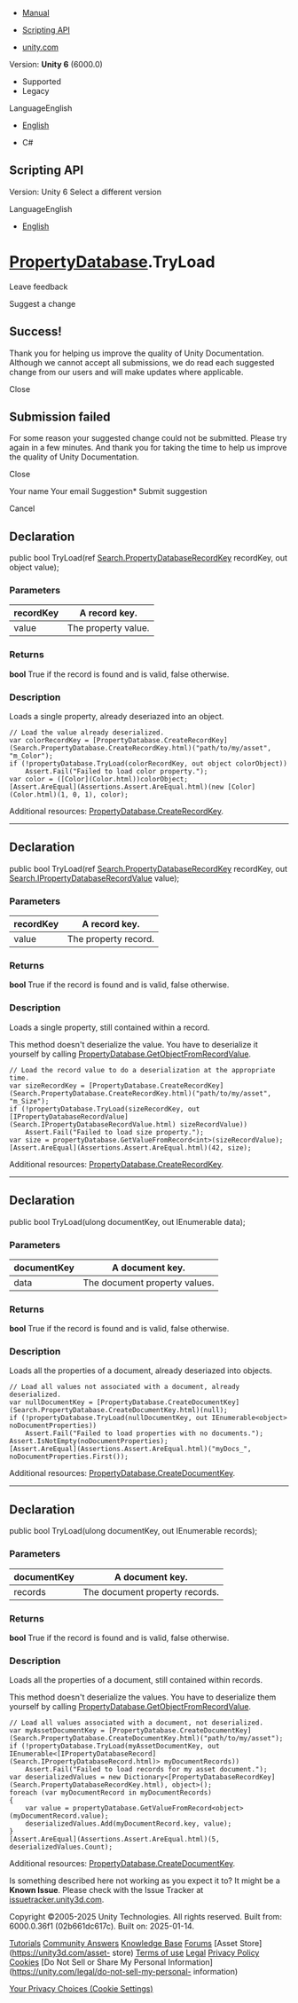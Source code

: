 [ ]()

  * [Manual](../Manual/index.html)
  * [Scripting API](../ScriptReference/index.html)

  * [unity.com](https://unity.com/)

Version: **Unity 6** (6000.0)

  * Supported
  * Legacy

LanguageEnglish

  * [English]()

  * C#

[ ](https://docs.unity3d.com)

## Scripting API

Version: Unity 6 Select a different version

LanguageEnglish

  * [English]()

#  [PropertyDatabase](Search.PropertyDatabase.html).TryLoad

Leave feedback

Suggest a change

## Success!

Thank you for helping us improve the quality of Unity Documentation. Although
we cannot accept all submissions, we do read each suggested change from our
users and will make updates where applicable.

Close

## Submission failed

For some reason your suggested change could not be submitted. Please <a>try
again</a> in a few minutes. And thank you for taking the time to help us
improve the quality of Unity Documentation.

Close

Your name Your email Suggestion* Submit suggestion

Cancel

[ ]()

## Declaration

public bool TryLoad(ref
[Search.PropertyDatabaseRecordKey](Search.PropertyDatabaseRecordKey.html)
recordKey, out object value);

### Parameters

recordKey | A record key.  
---|---  
value | The property value.  
  
### Returns

**bool** True if the record is found and is valid, false otherwise.

### Description

Loads a single property, already deseriazed into an object.

    
    
    // Load the value already deserialized.
    var colorRecordKey = [PropertyDatabase.CreateRecordKey](Search.PropertyDatabase.CreateRecordKey.html)("path/to/my/asset", "m_Color");
    if (!propertyDatabase.TryLoad(colorRecordKey, out object colorObject))
        Assert.Fail("Failed to load color property.");
    var color = ([Color](Color.html))colorObject;
    [Assert.AreEqual](Assertions.Assert.AreEqual.html)(new [Color](Color.html)(1, 0, 1), color);
    

Additional resources:
[PropertyDatabase.CreateRecordKey](Search.PropertyDatabase.CreateRecordKey.html).

* * *

## Declaration

public bool TryLoad(ref
[Search.PropertyDatabaseRecordKey](Search.PropertyDatabaseRecordKey.html)
recordKey, out
[Search.IPropertyDatabaseRecordValue](Search.IPropertyDatabaseRecordValue.html)
value);

### Parameters

recordKey | A record key.  
---|---  
value | The property record.  
  
### Returns

**bool** True if the record is found and is valid, false otherwise.

### Description

Loads a single property, still contained within a record.

This method doesn't deserialize the value. You have to deserialize it yourself
by calling
[PropertyDatabase.GetObjectFromRecordValue](Search.PropertyDatabase.GetObjectFromRecordValue.html).

    
    
    // Load the record value to do a deserialization at the appropriate time.
    var sizeRecordKey = [PropertyDatabase.CreateRecordKey](Search.PropertyDatabase.CreateRecordKey.html)("path/to/my/asset", "m_Size");
    if (!propertyDatabase.TryLoad(sizeRecordKey, out [IPropertyDatabaseRecordValue](Search.IPropertyDatabaseRecordValue.html) sizeRecordValue))
        Assert.Fail("Failed to load size property.");
    var size = propertyDatabase.GetValueFromRecord<int>(sizeRecordValue);
    [Assert.AreEqual](Assertions.Assert.AreEqual.html)(42, size);
    

Additional resources:
[PropertyDatabase.CreateRecordKey](Search.PropertyDatabase.CreateRecordKey.html).

* * *

## Declaration

public bool TryLoad(ulong documentKey, out IEnumerable<object> data);

### Parameters

documentKey | A document key.  
---|---  
data | The document property values.  
  
### Returns

**bool** True if the record is found and is valid, false otherwise.

### Description

Loads all the properties of a document, already deseriazed into objects.

    
    
    // Load all values not associated with a document, already deserialized.
    var nullDocumentKey = [PropertyDatabase.CreateDocumentKey](Search.PropertyDatabase.CreateDocumentKey.html)(null);
    if (!propertyDatabase.TryLoad(nullDocumentKey, out IEnumerable<object> noDocumentProperties))
        Assert.Fail("Failed to load properties with no documents.");
    Assert.IsNotEmpty(noDocumentProperties);
    [Assert.AreEqual](Assertions.Assert.AreEqual.html)("myDocs_", noDocumentProperties.First());
    

Additional resources:
[PropertyDatabase.CreateDocumentKey](Search.PropertyDatabase.CreateDocumentKey.html).

* * *

## Declaration

public bool TryLoad(ulong documentKey, out
IEnumerable<IPropertyDatabaseRecord> records);

### Parameters

documentKey | A document key.  
---|---  
records | The document property records.  
  
### Returns

**bool** True if the record is found and is valid, false otherwise.

### Description

Loads all the properties of a document, still contained within records.

This method doesn't deserialize the values. You have to deserialize them
yourself by calling
[PropertyDatabase.GetObjectFromRecordValue](Search.PropertyDatabase.GetObjectFromRecordValue.html).

    
    
    // Load all values associated with a document, not deserialized.
    var myAssetDocumentKey = [PropertyDatabase.CreateDocumentKey](Search.PropertyDatabase.CreateDocumentKey.html)("path/to/my/asset");
    if (!propertyDatabase.TryLoad(myAssetDocumentKey, out IEnumerable<[IPropertyDatabaseRecord](Search.IPropertyDatabaseRecord.html)> myDocumentRecords))
        Assert.Fail("Failed to load records for my asset document.");
    var deserializedValues = new Dictionary<[PropertyDatabaseRecordKey](Search.PropertyDatabaseRecordKey.html), object>();
    foreach (var myDocumentRecord in myDocumentRecords)
    {
        var value = propertyDatabase.GetValueFromRecord<object>(myDocumentRecord.value);
        deserializedValues.Add(myDocumentRecord.key, value);
    }
    [Assert.AreEqual](Assertions.Assert.AreEqual.html)(5, deserializedValues.Count);
    

Additional resources:
[PropertyDatabase.CreateDocumentKey](Search.PropertyDatabase.CreateDocumentKey.html).

Is something described here not working as you expect it to? It might be a
**Known Issue**. Please check with the Issue Tracker at
[issuetracker.unity3d.com](https://issuetracker.unity3d.com).

Copyright ©2005-2025 Unity Technologies. All rights reserved. Built from:
6000.0.36f1 (02b661dc617c). Built on: 2025-01-14.

[Tutorials](https://unity3d.com/learn) [Community
Answers](https://answers.unity3d.com) [Knowledge
Base](https://support.unity3d.com/hc/en-us)
[Forums](https://forum.unity3d.com) [Asset Store](https://unity3d.com/asset-
store) [Terms of use](https://docs.unity3d.com/Manual/TermsOfUse.html)
[Legal](https://unity.com/legal) [Privacy
Policy](https://unity.com/legal/privacy-policy)
[Cookies](https://unity.com/legal/cookie-policy) [Do Not Sell or Share My
Personal Information](https://unity.com/legal/do-not-sell-my-personal-
information)

[Your Privacy Choices (Cookie Settings)](javascript:void\(0\);)

